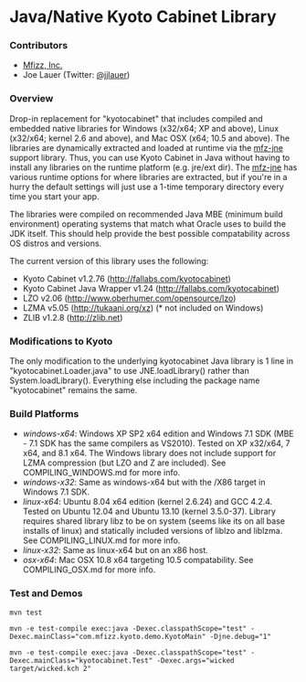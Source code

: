Java/Native Kyoto Cabinet Library
=================================

### Contributors

 - [Mfizz, Inc.](http://mfizz.com)
 - Joe Lauer (Twitter: [@jjlauer](http://twitter.com/jjlauer))

### Overview

Drop-in replacement for "kyotocabinet" that includes compiled and embedded
native libraries for Windows (x32/x64; XP and above), Linux (x32/x64; kernel 2.6 and above),
and Mac OSX (x64; 10.5 and above).  The libraries are dynamically extracted and
loaded at runtime via the [mfz-jne](https://github.com/jjlauer/java-jne) support library.
Thus, you can use Kyoto Cabinet in Java without having to install any libraries
on the runtime platform (e.g. jre/ext dir).  The [mfz-jne](https://github.com/jjlauer/java-jne)
has various runtime options for where libraries are extracted, but if you're in
a hurry the default settings will just use a 1-time temporary directory every
time you start your app.

The libraries were compiled on recommended Java MBE (minimum build environment)
operating systems that match what Oracle uses to build the JDK itself. This should
help provide the best possible compatability across OS distros and versions.

The current version of this library uses the following:

 - Kyoto Cabinet v1.2.76 (http://fallabs.com/kyotocabinet)
 - Kyoto Cabinet Java Wrapper v1.24 (http://fallabs.com/kyotocabinet)
 - LZO v2.06 (http://www.oberhumer.com/opensource/lzo)
 - LZMA v5.05 (http://tukaani.org/xz) (* not included on Windows)
 - ZLIB v1.2.8 (http://zlib.net)

### Modifications to Kyoto

The only modification to the underlying kyotocabinet Java library is 1 line in
"kyotocabinet.Loader.java" to use JNE.loadLibrary() rather than System.loadLibrary().
Everything else including the package name "kyotocabinet" remains the same.

### Build Platforms

 - *windows-x64*: Windows XP SP2 x64 edition and Windows 7.1 SDK (MBE - 7.1 SDK has the same
   compilers as VS2010). Tested on XP x32/x64, 7 x64, and 8.1 x64. The Windows
   library does not include support for LZMA compression (but LZO and Z are included).
   See COMPILING_WINDOWS.md for more info.
 - *windows-x32*: Same as windows-x64 but with the /X86 target in Windows 7.1 SDK.
 - *linux-x64*: Ubuntu 8.04 x64 edition (kernel 2.6.24) and GCC 4.2.4.  Tested on
   Ubuntu 12.04 and Ubuntu 13.10 (kernel 3.5.0-37). Library requires shared library
   libz to be on system (seems like its on all base installs of linux) and
   statically included versions of liblzo and liblzma. See COMPILING_LINUX.md for more info.
 - *linux-x32*: Same as linux-x64 but on an x86 host.
 - *osx-x64*: Mac OSX 10.8 x64 targeting 10.5 compatability. See COMPILING_OSX.md for more info.

### Test and Demos

    mvn test

    mvn -e test-compile exec:java -Dexec.classpathScope="test" -Dexec.mainClass="com.mfizz.kyoto.demo.KyotoMain" -Djne.debug="1"

    mvn -e test-compile exec:java -Dexec.classpathScope="test" -Dexec.mainClass="kyotocabinet.Test" -Dexec.args="wicked target/wicked.kch 2"
